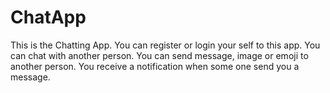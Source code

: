 # ChatApp
This is the Chatting App. You can register or login your self to this app. You can chat with another person. You can send message, image or emoji to another person. You receive a notification when some one send you a message.
